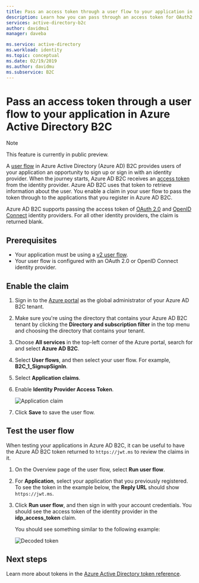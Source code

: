 ```yaml
---
title: Pass an access token through a user flow to your application in Azure Active Directory B2C | Microsoft Docs
description: Learn how you can pass through an access token for OAuth2.0 identity providers as a claim in a user flow in Azure Active Directory B2C. 
services: active-directory-b2c
author: davidmu1
manager: daveba

ms.service: active-directory
ms.workload: identity
ms.topic: conceptual
ms.date: 02/19/2019
ms.author: davidmu
ms.subservice: B2C
---
```


# Pass an access token through a user flow to your application in Azure Active Directory B2C

> [!NOTE]
> This feature is currently in public preview.

A [user flow](active-directory-b2c-reference-policies.md) in Azure Active Directory (Azure AD) B2C provides users of your application an opportunity to sign up or sign in with an identity provider. When the journey starts, Azure AD B2C receives an [access token](active-directory-b2c-reference-tokens.md) from the identity provider. Azure AD B2C uses that token to retrieve information about the user. You enable a claim in your user flow to pass the token through to the applications that you register in Azure AD B2C.

Azure AD B2C supports passing the access token of [OAuth 2.0](active-directory-b2c-reference-oauth-code.md) and [OpenID Connect](active-directory-b2c-reference-oidc.md) identity providers. For all other identity providers, the claim is returned blank.

## Prerequisites

- Your application must be using a [v2 user flow](user-flow-versions.md).
- Your user flow is configured with an OAuth 2.0 or OpenID Connect identity provider.

## Enable the claim

1. Sign in to the [Azure portal](https://portal.azure.com/) as the global administrator of your Azure AD B2C tenant.
2. Make sure you're using the directory that contains your Azure AD B2C tenant by clicking the **Directory and subscription filter** in the top menu and choosing the directory that contains your tenant.
3. Choose **All services** in the top-left corner of the Azure portal, search for and select **Azure AD B2C**.
4. Select **User flows**, and then select your user flow. For example, **B2C_1_SignupSignIn**.
5. Select **Application claims**.
6. Enable **Identity Provider Access Token**.

    ![Application claim](./media/idp-pass-through-user-flow/idp-pass-through-user-flow-app-claim.png)

7. Click **Save** to save the user flow.

## Test the user flow

When testing your applications in Azure AD B2C, it can be useful to have the Azure AD B2C token returned to `https://jwt.ms` to review the claims in it.

1. On the Overview page of the user flow, select **Run user flow**.
2. For **Application**, select your application that you previously registered. To see the token in the example below, the **Reply URL** should show `https://jwt.ms`.
3. Click **Run user flow**, and then sign in with your account credentials. You should see the access token of the identity provider in the **idp_access_token** claim.

    You should see something similar to the following example:

    ![Decoded token](./media/idp-pass-through-user-flow/idp-pass-through-user-flow-token.png)

## Next steps

Learn more about tokens in the [Azure Active Directory token reference](active-directory-b2c-reference-tokens.md).





